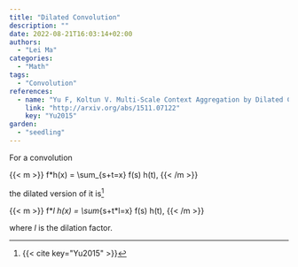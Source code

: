 ```yaml
---
title: "Dilated Convolution"
description: ""
date: 2022-08-21T16:03:14+02:00
authors:
  - "Lei Ma"
categories:
  - "Math"
tags:
  - "Convolution"
references:
  - name: "Yu F, Koltun V. Multi-Scale Context Aggregation by Dilated Convolutions. arXiv [cs.CV]. 2015. Available: http://arxiv.org/abs/1511.07122"
    link: "http://arxiv.org/abs/1511.07122"
    key: "Yu2015"
garden:
  - "seedling"
---
```


For a convolution

{{< m >}}
f*h(x) = \sum_{s+t=x} f(s) h(t),
{{< /m >}}

the dilated version of it is[^Yu2015]

{{< m >}}
f*_l h(x) = \sum_{s+t*l=x} f(s) h(t),
{{< /m >}}

where $l$ is the dilation factor.


[^Yu2015]: {{< cite key="Yu2015" >}}

